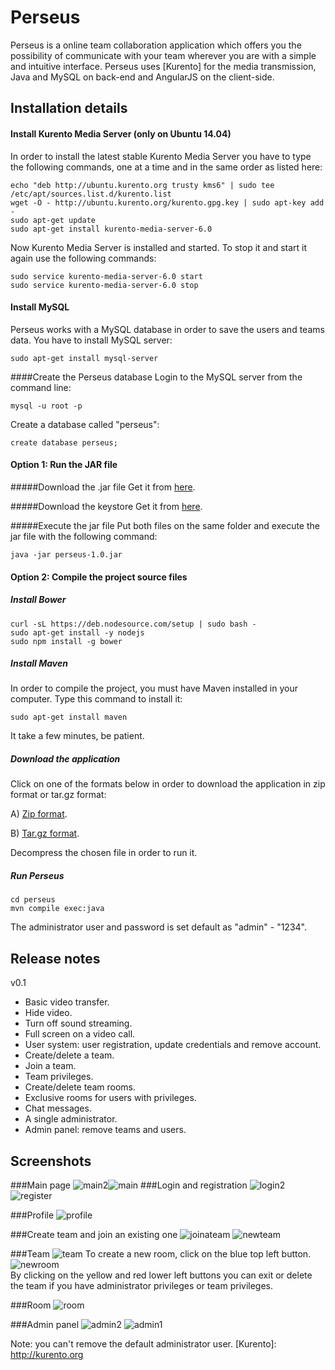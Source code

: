 Perseus
=================

Perseus is a online team collaboration application which offers you the possibility of communicate with your team wherever you are with a simple and intuitive interface. 
Perseus uses [Kurento] for the media transmission, Java and MySQL on back-end and AngularJS on the client-side.

Installation details
---------------


#### Install Kurento Media Server (only on Ubuntu 14.04)
In order to install the latest stable Kurento Media Server you have to type the following commands, one at a time and in the same order as listed here:

```
echo "deb http://ubuntu.kurento.org trusty kms6" | sudo tee /etc/apt/sources.list.d/kurento.list
wget -O - http://ubuntu.kurento.org/kurento.gpg.key | sudo apt-key add -
sudo apt-get update
sudo apt-get install kurento-media-server-6.0
```
Now Kurento Media Server is installed and started. To stop it and start it again use the following commands:
```
sudo service kurento-media-server-6.0 start
sudo service kurento-media-server-6.0 stop
```

#### Install MySQL
Perseus works with a MySQL database in order to save the users
and teams data. You have to install MySQL server:
```
sudo apt-get install mysql-server
```	

####Create the Perseus database
Login to the MySQL server from the command line:
```
mysql -u root -p
```
Create a database called "perseus":
```
create database perseus;
```

#### Option 1: Run the JAR file
#####Download the .jar file
Get it from [here](https://github.com/sergiobanegas/perseus/releases/download/0.1/perseus-0.1.jar).

#####Download the keystore
Get it from [here](https://github.com/sergiobanegas/perseus/releases/download/0.1/keystore.jks).

#####Execute the jar file
Put both files on the same folder and execute the jar file with the following command:
```
java -jar perseus-1.0.jar
```

#### Option 2: Compile the project source files
##### Install Bower
```
curl -sL https://deb.nodesource.com/setup | sudo bash -
sudo apt-get install -y nodejs
sudo npm install -g bower
```

##### Install Maven
In order to compile the project, you must have Maven installed in your computer. Type this command to install it:
```
sudo apt-get install maven
```
It take a few minutes, be patient.

##### Download the application
Click on one of the formats below in order to download the application in zip format or tar.gz format:

A) [Zip format](https://github.com/sergiobanegas/perseus/archive/0.1.zip).

B) [Tar.gz format](https://github.com/sergiobanegas/perseus/archive/0.1.tar.gz).

Decompress the chosen file in order to run it.

##### Run Perseus
```
cd perseus
mvn compile exec:java
```
The administrator user and password is set default as "admin" - "1234".

Release notes
---------------
v0.1
* Basic video transfer.
* Hide video.
* Turn off sound streaming.
* Full screen on a video call.
* User system: user registration, update credentials and remove account.
* Create/delete a team.
* Join a team.
* Team privileges.
* Create/delete team rooms.
* Exclusive rooms for users with privileges.
* Chat messages.
* A single administrator.
* Admin panel: remove teams and users.

Screenshots
---------------
###Main page
![main2](https://cloud.githubusercontent.com/assets/10667581/11827714/a4b6d0a6-a38e-11e5-9b70-a71729d0b51c.jpg)![main](https://cloud.githubusercontent.com/assets/10667581/11827719/a99379b2-a38e-11e5-8762-3e2099e85518.jpg)
###Login and registration
![login2](https://cloud.githubusercontent.com/assets/10667581/11763460/817c5f3c-a10b-11e5-86d6-9f0fcfb1c165.jpg)	
![register](https://cloud.githubusercontent.com/assets/10667581/11763453/5022980c-a10b-11e5-8af8-8af2eedb2d22.jpg)

###Profile
![profile](https://cloud.githubusercontent.com/assets/10667581/11763445/2f59f8cc-a10b-11e5-9749-17fe4766368d.jpg)

###Create team and join an existing one
![joinateam](https://cloud.githubusercontent.com/assets/10667581/11763550/c1fe4bb6-a10f-11e5-8ea8-cb2b128b4339.jpg)
![newteam](https://cloud.githubusercontent.com/assets/10667581/11763534/fe5093a4-a10e-11e5-9b8f-0998b310a99f.jpg)<br/>

###Team
![team](https://cloud.githubusercontent.com/assets/10667581/11827264/21f88e32-a38b-11e5-9bf7-64b836611111.jpg)
To create a new room, click on the blue top left button.
![newroom](https://cloud.githubusercontent.com/assets/10667581/11763456/6aba20fe-a10b-11e5-902f-25658777f5af.jpg)<br/> 
By clicking on the yellow and red lower left buttons you can exit or delete the team if you have administrator privileges or team privileges.

###Room
![room](https://cloud.githubusercontent.com/assets/10667581/11826872/2be3f128-a388-11e5-8248-3d810a6e9598.jpg)

###Admin panel
![admin2](https://cloud.githubusercontent.com/assets/10667581/11827069/c5dc11f6-a389-11e5-8680-73d1f25fb534.jpg)
![admin1](https://cloud.githubusercontent.com/assets/10667581/11827068/c44d791a-a389-11e5-9a59-4c2cf6c38319.jpg)

Note: you can't remove the default administrator user.
[Kurento]: http://kurento.org 